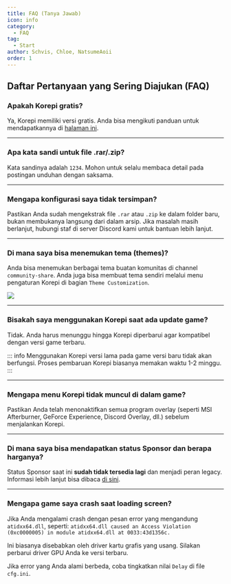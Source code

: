 ```yaml
---
title: FAQ (Tanya Jawab)
icon: info
category:
  - FAQ
tag:
  - Start
author: Schvis, Chloe, NatsumeAoii
order: 1
---
```


## Daftar Pertanyaan yang Sering Diajukan (FAQ)

### Apakah Korepi gratis?
Ya, Korepi memiliki versi gratis. Anda bisa mengikuti panduan untuk mendapatkannya di [halaman ini](../guide/free.md).

---
### Apa kata sandi untuk file .rar/.zip?
Kata sandinya adalah `1234`. Mohon untuk selalu membaca detail pada postingan unduhan dengan saksama.

---
### Mengapa konfigurasi saya tidak tersimpan?
Pastikan Anda sudah mengekstrak file `.rar` atau `.zip` ke dalam folder baru, bukan membukanya langsung dari dalam arsip. Jika masalah masih berlanjut, hubungi staf di server Discord kami untuk bantuan lebih lanjut.

---
### Di mana saya bisa menemukan tema (themes)?
Anda bisa menemukan berbagai tema buatan komunitas di channel `community-share`. Anda juga bisa membuat tema sendiri melalui menu pengaturan Korepi di bagian `Theme Customization`.

![](/assets/images/docs/202312/theme-settings.png)

---
### Bisakah saya menggunakan Korepi saat ada update game?
Tidak. Anda harus menunggu hingga Korepi diperbarui agar kompatibel dengan versi game terbaru.

::: info Menggunakan Korepi versi lama pada game versi baru tidak akan berfungsi. Proses pembaruan Korepi biasanya memakan waktu 1-2 minggu.
:::

---
### Mengapa menu Korepi tidak muncul di dalam game?
Pastikan Anda telah menonaktifkan semua program overlay (seperti MSI Afterburner, GeForce Experience, Discord Overlay, dll.) sebelum menjalankan Korepi.

---
### Di mana saya bisa mendapatkan status Sponsor dan berapa harganya?
Status Sponsor saat ini **sudah tidak tersedia lagi** dan menjadi peran legacy. Informasi lebih lanjut bisa dibaca [di sini](../start/sponsor.md).

---
### Mengapa game saya crash saat loading screen?
Jika Anda mengalami crash dengan pesan error yang mengandung `atidxx64.dll`, seperti:
`atidxx64.dll caused an Access Violation (0xc0000005) in module atidxx64.dll at 0033:43d1356c.`

Ini biasanya disebabkan oleh driver kartu grafis yang usang. Silakan perbarui driver GPU Anda ke versi terbaru.

Jika error yang Anda alami berbeda, coba tingkatkan nilai `Delay` di file `cfg.ini`.